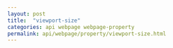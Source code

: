 ```yaml
---
layout: post
title:  "viewport-size"
categories: api webpage webpage-property
permalink: api/webpage/property/viewport-size.html
---
```



